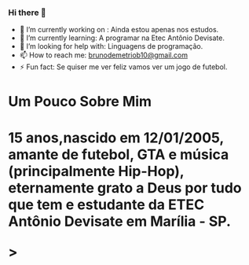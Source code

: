 ### Hi there 👋

- 🔭 I’m currently working on :  Ainda estou apenas nos estudos.
- 🌱 I’m currently learning: A programar na Etec Antônio Devisate.
- 🤔 I’m looking for help with: Linguagens de programação.
- 📫 How to reach me:  brunodemetriob10@gmail.com
- ⚡ Fun fact: Se quiser me ver feliz vamos ver um jogo de futebol.
<h1>Um Pouco Sobre Mim<h1>
  <p>15 anos,nascido em 12/01/2005, amante de futebol, GTA e música (principalmente Hip-Hop), eternamente grato a Deus por tudo que tem e estudante da ETEC Antônio Devisate em Marília - SP.</p>>
